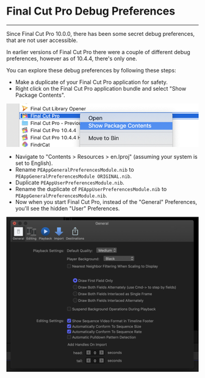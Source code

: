 # Final Cut Pro Debug Preferences
---

Since Final Cut Pro 10.0.0, there has been some secret debug preferences, that are not user accessible.

In earlier versions of Final Cut Pro there were a couple of different debug preferences, however as of 10.4.4, there's only one.

You can explore these debug preferences by following these steps:

* Make a duplicate of your Final Cut Pro application for safety.
* Right click on the Final Cut Pro application bundle and select "Show Package Contents".

![Show Package Contents](../../images/show-package-contents.png)

* Navigate to "Contents > Resources > en.lproj" (assuming your system is set to English).
* Rename `PEAppGeneralPreferencesModule.nib` to `PEAppGeneralPreferencesModule ORIGINAL.nib`.
* Duplicate `PEAppUserPreferencesModule.nib`.
* Rename the duplicate of `PEAppUserPreferencesModule.nib` to `PEAppGeneralPreferencesModule.nib`.
* Now when you start Final Cut Pro, instead of the "General" Preferences, you'll see the hidden "User" Preferences.

![Debug Preferences](../../images/debug-preferences.png)